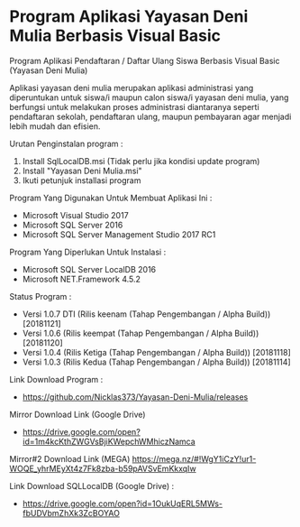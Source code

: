 # Program Aplikasi Yayasan Deni Mulia Berbasis Visual Basic

Program Aplikasi Pendaftaran / Daftar Ulang Siswa Berbasis Visual Basic (Yayasan Deni Mulia)

Aplikasi yayasan deni mulia merupakan aplikasi administrasi yang diperuntukan untuk siswa/i 
maupun calon siswa/i yayasan deni mulia, yang berfungsi untuk melakukan proses administrasi 
diantaranya seperti pendaftaran sekolah, pendaftaran ulang, maupun pembayaran agar menjadi 
lebih mudah dan efisien.

Urutan Penginstalan program :
1. Install SqlLocalDB.msi (Tidak perlu jika kondisi update program)
2. Install "Yayasan Deni Mulia.msi" 
3. Ikuti petunjuk installasi program

Program Yang Digunakan Untuk Membuat Aplikasi Ini :
- Microsoft Visual Studio 2017
- Microsoft SQL Server 2016
- Microsoft SQL Server Management Studio 2017 RC1

Program Yang Diperlukan Untuk Instalasi :
- Microsoft SQL Server LocalDB 2016
- Microsoft NET.Framework 4.5.2

Status Program :
- Versi 1.0.7 DTI (Rilis keenam (Tahap Pengembangan / Alpha Build))
  [20181121]
- Versi 1.0.6 (Rilis keempat (Tahap Pengembangan / Alpha Build))
  [20181120]
- Versi 1.0.4 (Rilis Ketiga (Tahap Pengembangan / Alpha Build))
  [20181118]
- Versi 1.0.3 (Rilis Kedua (Tahap Pengembangan / Alpha Build))
  [20181114]
  
Link Download Program :
- https://github.com/Nicklas373/Yayasan-Deni-Mulia/releases

Mirror Download Link (Google Drive)
- https://drive.google.com/open?id=1m4kcKthZWGVsBjiKWepchWMhiczNamca

Mirror#2 Download Link (MEGA)
https://mega.nz/#!WgY1iCzY!ur1-WOQE_yhrMEyXt4z7Fk8zba-b59pAVSvEmKkxqIw

Link Download SQLLocalDB (Google Drive) :
- https://drive.google.com/open?id=1OukUqERL5MWs-fbUDVbmZhXk3ZcBOYAO
